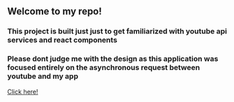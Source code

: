 ## Welcome to my repo!
   ### This project is built just just to get familiarized with youtube api services and react components
   ### Please dont judge me with the design as this application was focused entirely on the asynchronous request between youtube and my app
   [Click here!](https://vigneshajay98.github.io/DragTube/")
   
